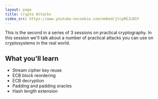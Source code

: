 ```yaml
---
layout: page
title: Crypto Attacks
video_src: https://www.youtube-nocookie.com/embed/jtcpREJLN1Y
---
```


This is the second in a series of 3 sessions on practical cryptography.  In this session we'll talk about a number of practical attacks you can use on cryptosystems in the real world.

What you'll learn
-----------------

- Stream cipher key reuse
- ECB block reordering
- ECB decryption
- Padding and padding oracles
- Hash length extension
